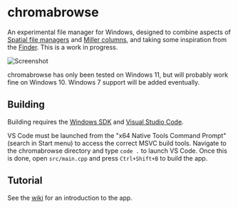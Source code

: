 # chromabrowse

An experimental file manager for Windows, designed to combine aspects of [Spatial file managers](https://en.wikipedia.org/wiki/Spatial_file_manager) and [Miller columns](https://en.wikipedia.org/wiki/Miller_columns), and taking some inspiration from the [Finder](https://en.wikipedia.org/wiki/Finder_(software)). This is a work in progress.

![Screenshot](https://user-images.githubusercontent.com/8228102/169676491-aa43b0b1-1a0a-48ae-aa62-f28ccf35fe23.png)

chromabrowse has only been tested on Windows 11, but will probably work fine on Windows 10. Windows 7 support will be added eventually.

## Building

Building requires the [Windows SDK](https://developer.microsoft.com/en-us/windows/downloads/windows-sdk/) and [Visual Studio Code](https://code.visualstudio.com/).

VS Code must be launched from the "x64 Native Tools Command Prompt" (search in Start menu) to access the correct MSVC build tools. Navigate to the chromabrowse directory and type `code .` to launch VS Code. Once this is done, open `src/main.cpp` and press `Ctrl+Shift+B` to build the app.

## Tutorial

See the [wiki](https://github.com/vanjac/chromabrowse/wiki/Tutorial) for an introduction to the app.
